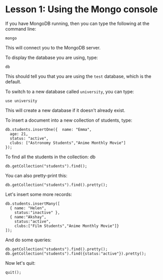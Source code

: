 # Lesson 1: Using the Mongo console

If you have MongoDB running, then you can type the following at the command line:

```
mongo
```

This will connect you to the MongoDB server.

To display the database you are using, type:

```
db
```

This should tell you that you are using the `test` database, which is the default.

To switch to a new database called `university`, you can type:

```
use university
```

This will create a new database if it doesn't already exist.

To insert a document into a new collection of students, type:

```
db.students.insertOne({  name: "Emma",
  age: 21,
  status: "active",
  clubs: ["Astronomy Students","Anime Monthly Movie"]
});
```

To find all the students in the collection:
db

```
db.getCollection("students").find();
```

You can also pretty-print this:

```
db.getCollection("students").find().pretty();
```

Let's insert some more records:

```
db.students.insertMany([
  { name: "Helen",
    status:"inactive" },
  { name:"Akshay",
    status:"active",
    clubs:["Film Students","Anime Monthly Movie"]}
]);
```

And do some queries:

```
db.getCollection("students").find().pretty();
db.getCollection("students").find({status:"active"}).pretty();
```

Now let's quit:

```
quit();
```
